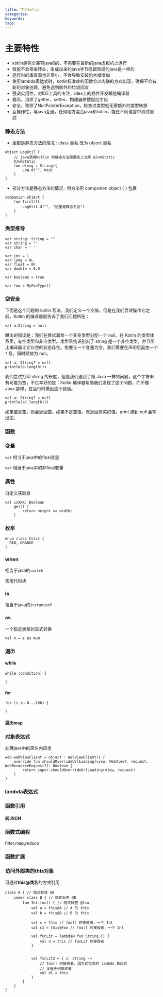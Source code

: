 ```yaml
---
title: 学习kotlin
categories:
keywords:
tags:
---
```


# 主要特性

- kotlin是完全兼容java6的，不需要在最新的java虚拟机上运行
- 性能不会带来坏处，生成出来的java字节码跟常规的java是一样的
- 运行时的库资源也非常小，不会导致安装包大幅增加
- 使用lambda表达式时，kotlin标准库的函数会以肉联的方式出现，确保不会有新的对象创建，避免遇到额外的垃圾回收
- 强调实用性，对IDE工具的专注，idea上的插件开发跟随编译器
- 精简，消除了getter、setter、构建器参数赋给字段
- 安全，移除了NullPointerException，检查过类型就无需额外的类型转换
- 互操作性，与java互通，任何地方混合java和kotlin，能在不同语言中调试跟踪

### 静态方法

- 全都是静态方法的情况 : class 类名 改为 object 类名

```
object LogUtil {
    // java调用kotlin 的静态方法需要加上注解 @JvmStatic 
    @JvmStatic 
    fun d(msg : String){
        Log.d("", msg)
    }
}
```

- 部分方法是静态方法的情况 : 将方法用 companion object { } 包裹

```
companion object {
	fun first(){
        LogUtil.d("", "这里是静态方法")
    }
}
```
### 类型推导

```
var string: String = ""
var string = ""
var char = ' '

var int = 1
var long = 0L
var float = 0F
var double = 0.0

var boolean = true

var foo = MyFooType()
```



### 空安全

下面是这个问题的 kotlin 写法，我们定义一个空值，但是在我们尝试操作它之前，Kotlin 的编译器就告诉了我们问题所在：

```
val a:String = null
```

曝出的错误是：我们在尝试着给一个非空类型分配一个 null。在 Kotlin 的类型体系里，有空类型和非空类型。类型系统识别出了 string 是一个非空类型，并且阻止编译器让它以空的状态存在。想要让一个变量为空，我们需要在声明后面加一个 `?` 号，同时赋值为 null。

```
val a: String? = null
println(a.length())
```

我们尝试打印 stirng 的长度，但是我们遇到了跟 Java 一样的问题，这个字符串有可能为空，不过幸好的是：Kotlin 编译器帮助我们发现了这个问题，而不像 Java 那样，在运行时爆出这个错误。

```
val a: String? = null
println(a?.length())
```

如果值是空，则会返回空。如果不是空值，就返回真实的值。print 遇到 null 会输出空。



### 函数

### 变量

`val` 相当于java中的final变量

`var` 相当于java中的非final变量

### 属性

自定义获取器

```
val isXXX: Boolean
	get() {
      	return height == width;
	}
```

### 枚举

```
enum class Color {
  RED, ORANGE
}
```



### when

相当于java的`switch`

使用代码块



### is

相当于java的`instanceof`



### as

一个指定类型的显式转换

```
val n = e as Num
```



### 遍历

#### while

```
while (condition) {
  
}
```



#### for

```
for (i in 0...100) {
  
}
```



#### 遍历map



### 对象表达式

处理java中的匿名内部类

```
web.webViewClient = object : WebViewClient() {
    override fun shouldOverrideUrlLoading(view: WebView?, request: WebResourceRequest?): Boolean {
        return super.shouldOverrideUrlLoading(view, request)
    }   
}
```



### lambda表达式



### 函数引用



#### 转JSON



### 函数式编程

filter,map,reduce



### 函数扩展



### 访问外部类的this对象

可通过**this@类名**的方式引用

```
class A { // 隐式标签 @A
    inner class B { // 隐式标签 @B
        fun Int.foo() { // 隐式标签 @foo
            val a = this@A // A 的 this
            val b = this@B // B 的 this

            val c = this // foo() 的接收者，一个 Int
            val c1 = this@foo // foo() 的接收者，一个 Int

            val funLit = lambda@ fun String.() {
                val d = this // funLit 的接收者
            }


            val funLit2 = { s: String ->
                // foo() 的接收者，因为它包含的 lambda 表达式
                // 没有任何接收者
                val d1 = this
            }
        }
    }
}
```

